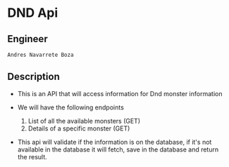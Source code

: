 # DND Api

## Engineer

```bash
Andres Navarrete Boza
```

## Description

- This is an API that will access information for Dnd monster information
- We will have the following endpoints

    1. List of all the available monsters (GET)
    2. Details of a specific monster (GET)

- This api will validate if the information is on the database, if it's not available in the database it will fetch, save in the database and return the result.


